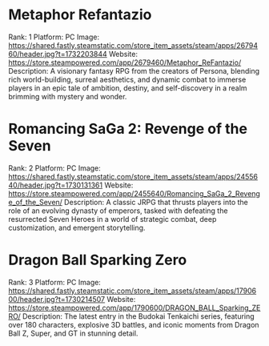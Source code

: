 # Metaphor Refantazio

Rank: 1
Platform: PC
Image: https://shared.fastly.steamstatic.com/store_item_assets/steam/apps/2679460/header.jpg?t=1732203844
Website: https://store.steampowered.com/app/2679460/Metaphor_ReFantazio/
Description: A visionary fantasy RPG from the creators of Persona, blending rich world-building, surreal aesthetics, and dynamic combat to immerse players in an epic tale of ambition, destiny, and self-discovery in a realm brimming with mystery and wonder.

# Romancing SaGa 2: Revenge of the Seven

Rank: 2
Platform: PC
Image: https://shared.fastly.steamstatic.com/store_item_assets/steam/apps/2455640/header.jpg?t=1730131361
Website: https://store.steampowered.com/app/2455640/Romancing_SaGa_2_Revenge_of_the_Seven/
Description: A classic JRPG that thrusts players into the role of an evolving dynasty of emperors, tasked with defeating the resurrected Seven Heroes in a world of strategic combat, deep customization, and emergent storytelling.

# Dragon Ball Sparking Zero

Rank: 3
Platform: PC
Image: https://shared.fastly.steamstatic.com/store_item_assets/steam/apps/1790600/header.jpg?t=1730214507
Website: https://store.steampowered.com/app/1790600/DRAGON_BALL_Sparking_ZERO/
Description: The latest entry in the Budokai Tenkaichi series, featuring over 180 characters, explosive 3D battles, and iconic moments from Dragon Ball Z, Super, and GT in stunning detail.

